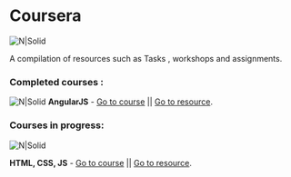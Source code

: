 # Coursera
![N|Solid](http://archiveteam.org/images/4/49/Coursera_logo.png)

A compilation of resources such as Tasks , workshops and assignments.
### Completed  courses :

 ![N|Solid](https://www.angularjs.org/favicon.ico) **AngularJS**  - [Go to course](https://www.coursera.org/learn/angular-js) ||  [Go to resource](https://github.com/NoRoboto/Coursera/tree/master/AngularJs).

 ### Courses in progress:
 ![N|Solid](https://cdn0.iconfinder.com/data/icons/HTML5/64/HTML_Logo.png)

 **HTML, CSS, JS**  - [Go to course](https://www.coursera.org/learn/html-css-javascript) ||  [Go to resource](https://github.com/NoRoboto/Coursera/tree/master/).
